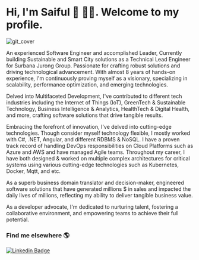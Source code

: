 # Hi, I'm Saiful 👋  👨‍💻. Welcome to my profile.
![git_cover](https://user-images.githubusercontent.com/25750962/138808412-7490cb46-2c62-4f18-a2bb-7c23330bd517.png)

An experienced Software Engineer and accomplished Leader, Currently building Sustainable and Smart City solutions as a Technical Lead Engineer for Surbana Jurong Group. Passionate for crafting robust solutions and driving technological advancement. With almost 8 years of hands-on experience, I'm continuously proving myself as a visionary, specializing in scalability, performance optimization, and emerging technologies.

Delved into Multifaceted Development, I've contributed to different tech industries including the Internet of Things (IoT), GreenTech & Sustainable Technology, Business Intelligence & Analytics, HealthTech & Digital Health, and more, crafting software solutions that drive tangible results.

Embracing the forefront of innovation, I've delved into cutting-edge technologies. Though consider myself technology flexible, I mostly worked with C#, .NET, Angular, and different RDBMS & NoSQL. I have a proven track record of handling DevOps responsibilities on Cloud Platforms such as Azure and AWS and have managed Agile teams. Throughout my career, I have both designed & worked on multiple complex architectures for critical systems using various cutting-edge technologies such as Kubernetes, Docker, Mqtt, and etc.

As a superb business domain translator and decision-maker, engineered software solutions that have generated millions $ in sales and impacted the daily lives of millions, reflecting my ability to deliver tangible business value.

As a developer advocate, I'm dedicated to nurturing talent, fostering a collaborative environment, and empowering teams to achieve their full potential.

### Find me elsewhere 🌎

[![Linkedin Badge](https://img.shields.io/badge/-LinkedIn-blue?style=flat-square&logo=Linkedin&logoColor=white&link=https://www.linkedin.com/in/harshkumarkhatri/)](https://www.linkedin.com/in/iamonlysaiful) 
<!--
**iamonlysaiful/iamonlysaiful** is a ✨ _special_ ✨ repository because its `README.md` (this file) appears on your GitHub profile.

Here are some ideas to get you started:

- 🔭 I’m currently working on ...
- 🌱 I’m currently learning ...
- 👯 I’m looking to collaborate on ...
- 🤔 I’m looking for help with ...
- 💬 Ask me about ...
- 📫 How to reach me: ...
- 😄 Pronouns: ...
- ⚡ Fun fact: ...
-->
